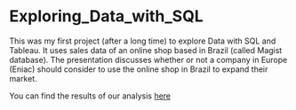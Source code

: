 # Exploring_Data_with_SQL
This was my first project (after a long time) to explore Data with SQL and Tableau. 
It uses sales data of an online shop based in Brazil (called Magist database).
The presentation discusses whether or not a company in Europe (Eniac) should consider to use the online shop in Brazil to expand their market.

You can find the results of our analysis [here](./Results)
